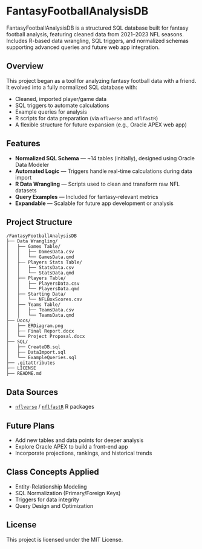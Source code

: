 # FantasyFootballAnalysisDB
FantasyFootballAnalysisDB is a structured SQL database built for fantasy football analysis, featuring cleaned data from 2021–2023 NFL seasons. Includes R-based data wrangling, SQL triggers, and normalized schemas supporting advanced queries and future web app integration.

## Overview

This project began as a tool for analyzing fantasy football data with a friend. It evolved into a fully normalized SQL database with:

- Cleaned, imported player/game data
- SQL triggers to automate calculations
- Example queries for analysis
- R scripts for data preparation (via `nflverse` and `nflfastR`)
- A flexible structure for future expansion (e.g., Oracle APEX web app)

## Features

- **Normalized SQL Schema** — ~14 tables (initially), designed using Oracle Data Modeler
- **Automated Logic** — Triggers handle real-time calculations during data import
- **R Data Wrangling** — Scripts used to clean and transform raw NFL datasets
- **Query Examples** — Included for fantasy-relevant metrics
- **Expandable** — Scalable for future app development or analysis

## Project Structure

```
/FantasyFootballAnalysisDB
├── Data Wrangling/
│   ├── Games Table/
│   │   ├── DamesData.csv
│   │   └── GamesData.qmd
│   ├── Players Stats Table/
│   │   ├── StatsData.csv
│   │   └── StatsData.qmd
│   ├── Players Table/
│   │   ├── PlayersData.csv
│   │   └── PlayersData.qmd
│   ├── Starting Data/
│   │   └── NFLBoxScores.csv
│   ├── Teams Table/
│   │   ├── TeamsData.csv
│   │   └── TeamsData.qmd
├── Docs/
│   ├── ERDiagram.png
│   ├── Final Report.docx
│   └── Project Proposal.docx
├── SQL/
│   ├── CreateDB.sql
│   ├── DataImport.sql
│   └── ExampleQueries.sql
├── .gitattributes
├── LICENSE
├── README.md
```

## Data Sources

- [`nflverse`](https://nflverse.nflverse.com/) / [`nflfastR`](https://mrcaseb.github.io/pages_dummy/) R packages

## Future Plans

- Add new tables and data points for deeper analysis
- Explore Oracle APEX to build a front-end app
- Incorporate projections, rankings, and historical trends

## Class Concepts Applied

- Entity-Relationship Modeling
- SQL Normalization (Primary/Foreign Keys)
- Triggers for data integrity
- Query Design and Optimization

## License

This project is licensed under the MIT License.
